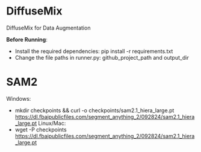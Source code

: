 # DiffuseMix
 DiffuseMix for Data Augmentation

**Before Running**:
- Install the required dependencies: pip install -r requirements.txt
- Change the file paths in runner.py: github_project_path and output_dir

# SAM2
Windows:
- mkdir checkpoints && curl -o checkpoints/sam2.1_hiera_large.pt https://dl.fbaipublicfiles.com/segment_anything_2/092824/sam2.1_hiera_large.pt
Linux/Mac:
- wget -P checkpoints https://dl.fbaipublicfiles.com/segment_anything_2/092824/sam2.1_hiera_large.pt